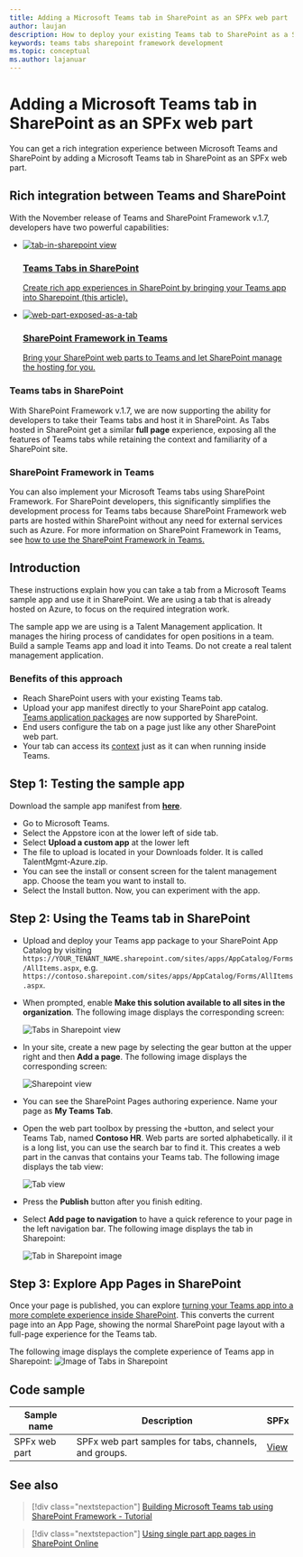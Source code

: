 ```yaml
---
title: Adding a Microsoft Teams tab in SharePoint as an SPFx web part
author: laujan
description: How to deploy your existing Teams tab to SharePoint as a SharePoint Framework web part.
keywords: teams tabs sharepoint framework development
ms.topic: conceptual
ms.author: lajanuar
---
```


# Adding a Microsoft Teams tab in SharePoint as an SPFx web part

You can get a rich integration experience between Microsoft Teams and SharePoint by adding a Microsoft Teams tab in SharePoint as an SPFx web part. 

## Rich integration between Teams and SharePoint

With the November release of Teams and SharePoint Framework v.1.7, developers have two powerful capabilities:

<ul  class="panelContent cardsC">
<li>
    <a href="#introduction">
        <div class="cardSize">
            <div class="cardPadding">
                <div class="card">
                    <div class="cardImageOuter">
                        <div class="cardImage bgdAccent1">
                            <img src="~/assets/images/tabs/tabs-in-sharepoint/image084.png" alt="tab-in-sharepoint view"/>
                        </div>
                    </div>
                    <div class="cardText">
                        <h3>Teams Tabs in SharePoint</h3>
                        <p>Create rich app experiences in SharePoint by bringing your Teams app into Sharepoint (this article).</p>
                    </div>
                </div>
            </div>
        </div>
    </a>
</li>
<li>
    <a href="https://docs.microsoft.com/sharepoint/dev/spfx/web-parts/get-started/using-web-part-as-ms-teams-tab">
        <div class="cardSize">
            <div class="cardPadding">
                <div class="card">
                    <div class="cardImageOuter">
                        <div class="cardImage bgdAccent1">
                            <img src="~/assets/images/tabs/tabs-in-sharepoint/SharePoint-web-part-exposed-as-a-Tab-in-Microsoft-Teams.png" alt="web-part-exposed-as-a-tab" />
                        </div>
                    </div>
                    <div class="cardText">
                        <h3>SharePoint Framework in Teams</h3>
                        <p>Bring your SharePoint web parts to Teams and let SharePoint manage the hosting for you.</p>
                    </div>
                </div>
            </div>
        </div>
    </a>
</li>
</ul>

### Teams tabs in SharePoint

With SharePoint Framework v.1.7, we are now supporting the ability for developers to take their Teams tabs and host it in SharePoint. As Tabs hosted in SharePoint get a similar **full page** experience, exposing all the features of Teams tabs while retaining the context and familiarity of a SharePoint site.

### SharePoint Framework in Teams

You can also implement your Microsoft Teams tabs using SharePoint Framework. For SharePoint developers, this significantly simplifies the development process for Teams tabs because SharePoint Framework web parts are hosted within SharePoint without any need for external services such as Azure. For more information on SharePoint Framework in Teams, see [how to use the SharePoint Framework in Teams.](/sharepoint/dev/spfx/web-parts/get-started/using-web-part-as-ms-teams-tab)

## Introduction

These instructions explain how you can take a tab from a Microsoft Teams sample app and use it in SharePoint. We are using a tab that is already hosted on Azure, to focus on the required integration work.

The sample app we are using is a Talent Management application. It manages the hiring process of candidates for open positions in a team. Build a sample Teams app and load it into Teams. Do not create a real talent management application.

### Benefits of this approach

* Reach SharePoint users with your existing Teams tab.
* Upload your app manifest directly to your SharePoint app catalog. [Teams application packages](~/concepts/build-and-test/apps-package.md) are now supported by SharePoint.
* End users configure the tab on a page just like any other SharePoint web part.
* Your tab can access its [context](~/tabs/how-to/access-teams-context.md) just as it can when running inside Teams.

## Step 1: Testing the sample app

Download the sample app manifest from [**here**](https://github.com/MicrosoftDocs/msteams-docs/raw/master/msteams-platform/assets/downloads/TalentMgmt-Azure.zip).

* Go to Microsoft Teams.
* Select the Appstore icon at the lower left of side tab.
* Select **Upload a custom app** at the lower left
* The file to upload is located in your Downloads folder. It is called TalentMgmt-Azure.zip.
* You can see the install or consent screen for the talent management app. Choose the team you want to install to. 
* Select the Install button. Now, you can experiment with the app.

## Step 2: Using the Teams tab in SharePoint

* Upload and deploy your Teams app package to your SharePoint App Catalog by visiting `https://YOUR_TENANT_NAME.sharepoint.com/sites/apps/AppCatalog/Forms/AllItems.aspx`, e.g. `https://contoso.sharepoint.com/sites/apps/AppCatalog/Forms/AllItems.aspx`.

* When prompted, enable **Make this solution available to all sites in the organization**.
The following image displays the corresponding screen:

   ![Tabs in Sharepoint view](~/assets/images/tabs/tabs-in-sharepoint/image065.png)

* In your site, create a new page by selecting the gear button at the upper right and then **Add a page**.
The following image displays the corresponding screen:

   ![Sharepoint view](~/assets/images/tabs/tabs-in-sharepoint/image066.png)

* You can see the SharePoint Pages authoring experience. Name your page as **My Teams Tab**.

* Open the web part toolbox by pressing the `+`button, and select your Teams Tab, named **Contoso HR**. Web parts are sorted alphabetically. iI it is a long list, you can use the search bar to find it. This creates a web part in the canvas that contains your Teams tab. The following image displays the tab view:

   ![Tab view](~/assets/images/tabs/tabs-in-sharepoint/image071.png)

* Press the **Publish** button after you finish  editing.

* Select **Add page to navigation** to have a quick reference to your page in the left navigation bar. 
The following image displays the tab in Sharepoint: 

   ![Tab in Sharepoint image](~/assets/images/tabs/tabs-in-sharepoint/image073.png)

## Step 3: Explore App Pages in SharePoint

Once your page is published, you can explore [turning your Teams app into a more complete experience inside SharePoint](/sharepoint/dev/spfx/web-parts/single-part-app-pages). This converts the current page into an App Page, showing the normal SharePoint page layout with a full-page experience for the Teams tab. 

The following image displays the complete experience of Teams app in Sharepoint:
![Image of Tabs in Sharepoint](~/assets/images/tabs/tabs-in-sharepoint/image085.png)

## Code sample
| **Sample name** | **Description** | **SPFx** |
|-----------------|-----------------|----------|
| SPFx web part | SPFx web part samples for tabs, channels, and groups. | [View](https://github.com/OfficeDev/Microsoft-Teams-Samples/tree/main/samples/tab-channel-group/spfx)

## See also

> [!div class="nextstepaction"]
> [Building Microsoft Teams tab using SharePoint Framework - Tutorial](/sharepoint/dev/spfx/web-parts/get-started/using-web-part-as-ms-teams-tab)

> [!div class="nextstepaction"]
> [Using single part app pages in SharePoint Online](/sharepoint/dev/spfx/web-parts/single-part-app-pages)
